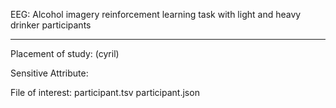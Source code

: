 EEG: Alcohol imagery reinforcement learning task with light and heavy drinker participants
___________________________________________

Placement of study: (cyril)

Sensitive Attribute: 

File of interest: participant.tsv participant.json 

